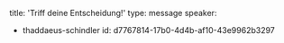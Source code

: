 title: 'Triff deine Entscheidung!'
type: message
speaker:
  - thaddaeus-schindler
id: d7767814-17b0-4d4b-af10-43e9962b3297
